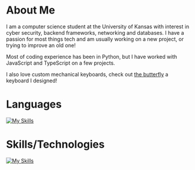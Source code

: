 # About Me
I am a computer science student at the University of Kansas with interest in cyber security, backend frameworks, networking and databases. I have a passion for most things tech and am usually working on a new project, or trying to improve an old one!

Most of coding experience has been in Python, but I have worked with JavaScript and TypeScript on a few projects.

I also love custom mechanical keyboards, check out [the butterfly](https://github.com/aaatipamula/butterfly) a keyboard I designed!

# Languages
[![My Skills](https://skillicons.dev/icons?i=py,js,ts,bash,html,css)](https://skillicons.dev)

# Skills/Technologies
[![My Skills](https://skillicons.dev/icons?i=linux,docker,mysql,sqlite,node,express,deno,cloudflare,graphql,tailwind,vim)](https://skillicons.dev)

